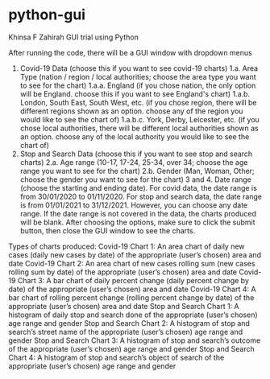 # python-gui

Khinsa F Zahirah
GUI trial using Python

After running the code, there will be a GUI window with dropdown menus
1. Covid-19 Data (choose this if you want to see covid-19 charts)
	1.a. Area Type (nation / region / local authorities; 
	     choose the area type you want to see for the chart)
	1.a.a. England (if you chose nation, the only option will be England. 
             choose this if you want to see England's chart)
	1.a.b. London, South East, South West, etc. (if you chose region, 
             there will be different regions shown as an option. 
             choose any of the region you would like to see the chart of)
	1.a.b.c. York, Derby, Leicester, etc. (if you chose local authorities, 
               there will be different local authorities shown as an option. 
               choose any of the local authority you would like to see the chart of)
2. Stop and Search Data (choose this if you want to see stop and search charts)
	2.a. Age range (10-17, 17-24, 25-34, over 34; 
           choose the age range you want to see for the chart)
	2.b. Gender (Man, Woman, Other; 
           choose the gender you want to see for the chart)
3 and 4. Date range (choose the starting and ending date). 
         For covid data, the date range is from 30/01/2020 to 01/11/2020. 
         For stop and search data, the date range is from 01/01/2021 to 31/12/2021.
         However, you can choose any date range. If the date range is not covered 
         in the data, the charts produced will be blank.
After choosing the options, make sure to click the submit button,
then close the GUI window to see the charts.

Types of charts produced:
Covid-19 Chart 1: An area chart of daily new cases (daily new cases by date) 
			of the appropriate (user’s chosen) area and date
Covid-19 Chart 2: An area chart of new cases rolling sum (new cases rolling sum 
			by date) of the appropriate (user’s chosen) area and date
Covid-19 Chart 3: A bar chart of daily percent change (daily percent change 
			by date) of the appropriate (user’s chosen) area and date
Covid-19 Chart 4: A bar chart of rolling percent change (rolling percent change 
			by date) of the appropriate (user’s chosen) area and date
Stop and Search Chart 1: A histogram of daily stop and search done of the 
				 appropriate (user’s chosen) age range and gender
Stop and Search Chart 2: A histogram of stop and search’s street name of the 
				 appropriate (user’s chosen) age range and gender
Stop and Search Chart 3: A histogram of stop and search’s outcome of the 
				 appropriate (user’s chosen) age range and gender
Stop and Search Chart 4: A histogram of stop and search’s object of search of 
				 the appropriate (user’s chosen) age range and gender
